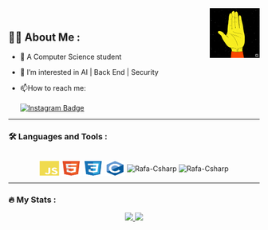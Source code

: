 
<div align=center>
<img src="https://raw.githubusercontent.com/KatlenVanessa/KatlenVanessa/master/200w.gif" align="right" width="100" > 
</div>


<div id="badges" align="center">
    <img src="https://komarev.com/ghpvc/?username=KatlenVanessa&style=flat-square&color=green" alt=""/>
</div>

## :woman_technologist: About Me :

- :book: A Computer Science student
  
- :telescope: I’m interested in AI | Back End | Security

- :mailbox:How to reach me: <br><br>
  <a href="mailto:katlenvanessa15@gmail.com?subject=Contato%20pelo%20GitHub"> <img src="https://img.shields.io/badge/Gmail-dark?style=for-the-badge&logo=gmail&logoColor=white" alt="Instagram Badge"/></a>

---

### :hammer_and_wrench: Languages and Tools :
  
<div align=center><br>
  <img align="center" alt="Rafa-Js" height="30" width="40" src="https://raw.githubusercontent.com/devicons/devicon/master/icons/javascript/javascript-plain.svg">
  <img align="center" alt="Rafa-HTML" height="30" width="40" src="https://raw.githubusercontent.com/devicons/devicon/master/icons/html5/html5-original.svg">
  <img align="center" alt="Rafa-CSS" height="30" width="40" src="https://raw.githubusercontent.com/devicons/devicon/master/icons/css3/css3-original.svg">
  <img align="center" alt="Rafa-Csharp" height="30" width="40" src="https://raw.githubusercontent.com/devicons/devicon/master/icons/c/c-original.svg">
  <img align="center" alt="Rafa-Csharp" height="30" width="40" src="https://cdn.jsdelivr.net/gh/devicons/devicon/icons/typescript/typescript-original.svg" />
   <img align="center" alt="Rafa-Csharp" height="30" width="40" src="https://cdn.jsdelivr.net/gh/devicons/devicon/icons/ionic/ionic-original.svg" />
    
          

    
  
 
</div>

  
---
### :fire: My Stats :

<div align="center">
<a href="https://github.com/KatlenVanessa">
<img height="130em" src="https://github-readme-stats.vercel.app/api?username=KatlenVanessa&show_icons=true&theme=dracula&include_all_commits=true&count_private=true"/>
<img height="130em" src="https://github-readme-stats.vercel.app/api/top-langs/?username=KatlenVanessa&layout=compact&langs_count=7&theme=dracula"/>
</div>
 
    

